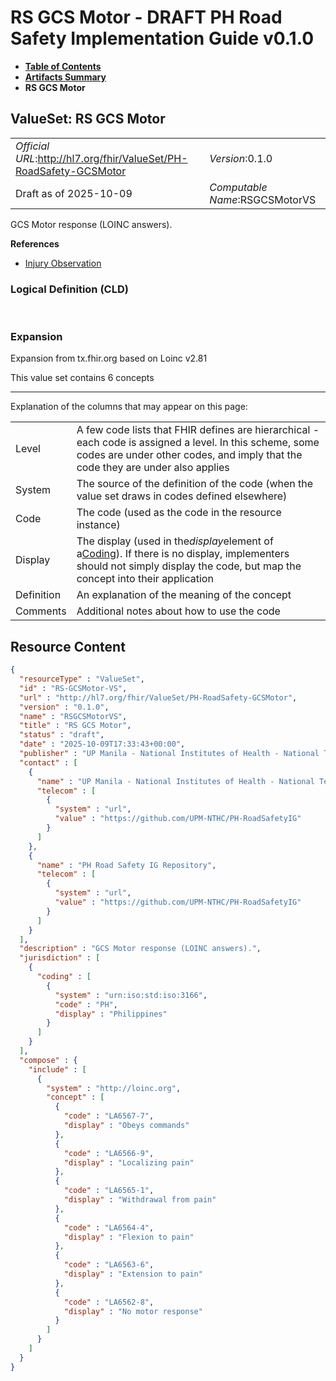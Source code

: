 # RS GCS Motor - DRAFT PH Road Safety Implementation Guide v0.1.0

* [**Table of Contents**](toc.md)
* [**Artifacts Summary**](artifacts.md)
* **RS GCS Motor**

## ValueSet: RS GCS Motor 

| | |
| :--- | :--- |
| *Official URL*:http://hl7.org/fhir/ValueSet/PH-RoadSafety-GCSMotor | *Version*:0.1.0 |
| Draft as of 2025-10-09 | *Computable Name*:RSGCSMotorVS |

 
GCS Motor response (LOINC answers). 

 **References** 

* [Injury Observation](StructureDefinition-RS-Observation.md)

### Logical Definition (CLD)

 

### Expansion

Expansion from tx.fhir.org based on Loinc v2.81

This value set contains 6 concepts

-------

 Explanation of the columns that may appear on this page: 

| | |
| :--- | :--- |
| Level | A few code lists that FHIR defines are hierarchical - each code is assigned a level. In this scheme, some codes are under other codes, and imply that the code they are under also applies |
| System | The source of the definition of the code (when the value set draws in codes defined elsewhere) |
| Code | The code (used as the code in the resource instance) |
| Display | The display (used in the*display*element of a[Coding](http://hl7.org/fhir/R4/datatypes.html#Coding)). If there is no display, implementers should not simply display the code, but map the concept into their application |
| Definition | An explanation of the meaning of the concept |
| Comments | Additional notes about how to use the code |



## Resource Content

```json
{
  "resourceType" : "ValueSet",
  "id" : "RS-GCSMotor-VS",
  "url" : "http://hl7.org/fhir/ValueSet/PH-RoadSafety-GCSMotor",
  "version" : "0.1.0",
  "name" : "RSGCSMotorVS",
  "title" : "RS GCS Motor",
  "status" : "draft",
  "date" : "2025-10-09T17:33:43+00:00",
  "publisher" : "UP Manila - National Institutes of Health - National Telehealth Center",
  "contact" : [
    {
      "name" : "UP Manila - National Institutes of Health - National Telehealth Center",
      "telecom" : [
        {
          "system" : "url",
          "value" : "https://github.com/UPM-NTHC/PH-RoadSafetyIG"
        }
      ]
    },
    {
      "name" : "PH Road Safety IG Repository",
      "telecom" : [
        {
          "system" : "url",
          "value" : "https://github.com/UPM-NTHC/PH-RoadSafetyIG"
        }
      ]
    }
  ],
  "description" : "GCS Motor response (LOINC answers).",
  "jurisdiction" : [
    {
      "coding" : [
        {
          "system" : "urn:iso:std:iso:3166",
          "code" : "PH",
          "display" : "Philippines"
        }
      ]
    }
  ],
  "compose" : {
    "include" : [
      {
        "system" : "http://loinc.org",
        "concept" : [
          {
            "code" : "LA6567-7",
            "display" : "Obeys commands"
          },
          {
            "code" : "LA6566-9",
            "display" : "Localizing pain"
          },
          {
            "code" : "LA6565-1",
            "display" : "Withdrawal from pain"
          },
          {
            "code" : "LA6564-4",
            "display" : "Flexion to pain"
          },
          {
            "code" : "LA6563-6",
            "display" : "Extension to pain"
          },
          {
            "code" : "LA6562-8",
            "display" : "No motor response"
          }
        ]
      }
    ]
  }
}

```
